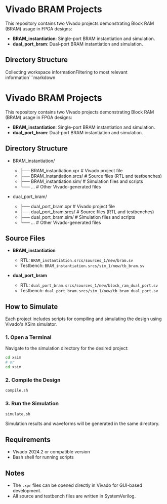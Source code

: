 # Vivado BRAM Projects

This repository contains two Vivado projects demonstrating Block RAM (BRAM) usage in FPGA designs:

- **BRAM_instantiation**: Single-port BRAM instantiation and simulation.
- **dual_port_bram**: Dual-port BRAM instantiation and simulation.

## Directory Structure
Collecting workspace informationFiltering to most relevant information```markdown
# Vivado BRAM Projects

This repository contains two Vivado projects demonstrating Block RAM (BRAM) usage in FPGA designs:

- **BRAM_instantiation**: Single-port BRAM instantiation and simulation.
- **dual_port_bram**: Dual-port BRAM instantiation and simulation.

## Directory Structure

- BRAM_instantiation/
  - ├── BRAM_instantiation.xpr         # Vivado project file
  - ├── BRAM_instantiation.srcs/       # Source files (RTL and testbenches)
  - ├── BRAM_instantiation.sim/        # Simulation files and scripts
  - └── ...                            # Other Vivado-generated files

- dual_port_bram/
   - ├── dual_port_bram.xpr             # Vivado project file
   - ├── dual_port_bram.srcs/           # Source files (RTL and testbenches)
   - ├── dual_port_bram.sim/            # Simulation files and scripts
   - └── ...                            # Other Vivado-generated files

## Source Files

- **BRAM_instantiation**
  - RTL: `BRAM_instantiation.srcs/sources_1/new/bram.sv`
  - Testbench: `BRAM_instantiation.srcs/sim_1/new/tb_bram.sv`

- **dual_port_bram**
  - RTL: `dual_port_bram.srcs/sources_1/new/block_ram_dual_port.sv`
  - Testbench: `dual_port_bram.srcs/sim_1/new/tb_bram_dual_port.sv`

## How to Simulate

Each project includes scripts for compiling and simulating the design using Vivado's XSim simulator.

### 1. Open a Terminal

Navigate to the simulation directory for the desired project:

```sh
cd xsim
# or
cd xsim
```

### 2. Compile the Design

```sh
compile.sh
```

### 3. Run the Simulation

```sh
simulate.sh
```

Simulation results and waveforms will be generated in the same directory.

## Requirements

- Vivado 2024.2 or compatible version
- Bash shell for running scripts

## Notes

- The `.xpr` files can be opened directly in Vivado for GUI-based development.
- All source and testbench files are written in SystemVerilog.
